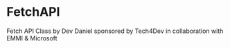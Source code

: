 # FetchAPI
Fetch API Class by Dev Daniel sponsored by Tech4Dev in collaboration with EMMI &amp; Microsoft 
